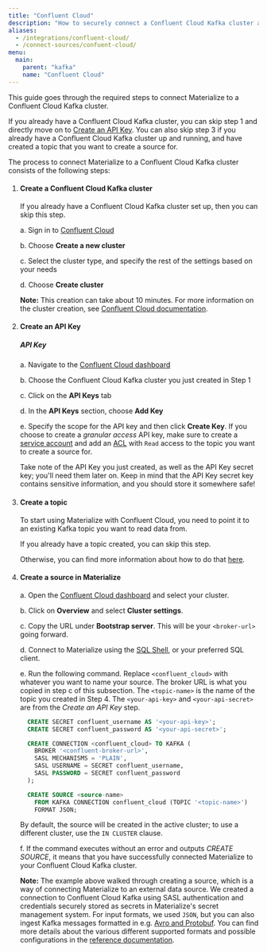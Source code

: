 ```yaml
---
title: "Confluent Cloud"
description: "How to securely connect a Confluent Cloud Kafka cluster as a source to Materialize."
aliases:
  - /integrations/confluent-cloud/
  - /connect-sources/confuent-cloud/
menu:
  main:
    parent: "kafka"
    name: "Confluent Cloud"
---
```


[//]: # "TODO(morsapaes) The Kafka guides need to be rewritten for consistency
with the Postgres ones. We should include spill to disk in the guidance then."

This guide goes through the required steps to connect Materialize to a Confluent
Cloud Kafka cluster.

If you already have a Confluent Cloud Kafka cluster, you can skip step 1 and
directly move on to [Create an API Key](#create-an-api-key). You can also skip
step 3 if you already have a Confluent Cloud Kafka cluster up and running, and
have created a topic that you want to create a source for.

The process to connect Materialize to a Confluent Cloud Kafka cluster consists
of the following steps:

1. #### Create a Confluent Cloud Kafka cluster

    If you already have a Confluent Cloud Kafka cluster set up, then you can
    skip this step.

    a. Sign in to [Confluent Cloud](https://confluent.cloud/)

    b. Choose **Create a new cluster**

    c. Select the cluster type, and specify the rest of the settings based on
    your needs

    d. Choose **Create cluster**

    **Note:** This creation can take about 10 minutes. For more information on the cluster creation, see [Confluent Cloud documentation](https://docs.confluent.io/cloud/current/get-started/index.html#step-1-create-a-ak-cluster-in-ccloud).

2. #### Create an API Key

    ##### API Key

    a. Navigate to the [Confluent Cloud dashboard](https://confluent.cloud/)

    b. Choose the Confluent Cloud Kafka cluster you just created in Step 1

    c. Click on the **API Keys** tab

    d. In the **API Keys** section, choose **Add Key**

    e. Specify the scope for the API key and then click **Create Key**. If you
    choose to create a _granular access_ API key, make sure to create a
    [service account](https://docs.confluent.io/cloud/current/access-management/identity/service-accounts.html#create-a-service-account-using-the-ccloud-console)
    and add an [ACL](https://docs.confluent.io/cloud/current/access-management/access-control/acl.html#use-access-control-lists-acls-for-ccloud)
    with `Read` access to the topic you want to create a source for.

    Take note of the API Key you just created, as well as the API Key secret
    key; you'll need them later on. Keep in mind that the API Key secret key
    contains sensitive information, and you should store it somewhere safe!

3. #### Create a topic

    To start using Materialize with Confluent Cloud, you need to point it to an
    existing Kafka topic you want to read data from.

    If you already have a topic created, you can skip this step.

    Otherwise, you can find more information about how to do that [here](https://docs.confluent.io/cloud/current/get-started/index.html#step-2-create-a-ak-topic).

4. #### Create a source in Materialize

    a. Open the [Confluent Cloud dashboard](https://confluent.cloud/) and select your cluster.

    b. Click on **Overview** and select **Cluster settings**.

    c. Copy the URL under **Bootstrap server**. This will be your `<broker-url>` going forward.

    d. Connect to Materialize using the [SQL Shell](https://console.materialize.com/),
       or your preferred SQL client.

    e. Run the following command. Replace `<confluent_cloud>` with whatever you
    want to name your source. The broker URL is what you copied in step c of
    this subsection. The `<topic-name>` is the name of the topic you created in
    Step 4. The `<your-api-key>` and `<your-api-secret>` are from the _Create
    an API Key_ step.

    ```sql
      CREATE SECRET confluent_username AS '<your-api-key>';
      CREATE SECRET confluent_password AS '<your-api-secret>';

      CREATE CONNECTION <confluent_cloud> TO KAFKA (
        BROKER '<confluent-broker-url>',
        SASL MECHANISMS = 'PLAIN',
        SASL USERNAME = SECRET confluent_username,
        SASL PASSWORD = SECRET confluent_password
      );

      CREATE SOURCE <source-name>
        FROM KAFKA CONNECTION confluent_cloud (TOPIC '<topic-name>')
        FORMAT JSON;
    ```
    By default, the source will be created in the active cluster; to use a different
    cluster, use the `IN CLUSTER` clause.

    f. If the command executes without an error and outputs _CREATE SOURCE_, it
    means that you have successfully connected Materialize to your Confluent
    Cloud Kafka cluster.

    **Note:** The example above walked through creating a source, which is a way
    of connecting Materialize to an external data source. We created a
    connection to Confluent Cloud Kafka using SASL authentication and credentials
    securely stored as secrets in Materialize's secret management system. For
    input formats, we used `JSON`, but you can also ingest Kafka messages
    formatted in e.g. [Avro and Protobuf](/sql/create-source/kafka/#supported-formats).
    You can find more details about the various different supported formats and
    possible configurations in the [reference documentation](/sql/create-source/kafka/).
